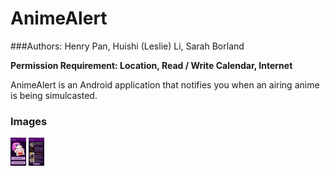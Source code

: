# AnimeAlert
###Authors: Henry Pan, Huishi (Leslie) Li, Sarah Borland

**Permission Requirement: Location, Read / Write Calendar, Internet**

AnimeAlert is an Android application that notifies you when an airing anime is being simulcasted.

### Images 
<img src="screenshots/1.png" alt="Drawing" style="width: 5%;"/> 
<img src="screenshots/2.png" alt="Drawing" style="width: 5%;"/>
